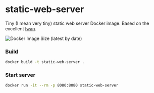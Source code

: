 # static-web-server

Tiny (I mean very tiny) static web server Docker image.
Based on the excellent [lwan](https://github.com/lpereira/lwan).

![Docker Image Size (latest by date)](https://img.shields.io/docker/image-size/jveres/static-web-server)

### Build
```sh
docker build -t static-web-server .
```

### Start server
```sh
docker run -it --rm -p 8080:8080 static-web-server
```

